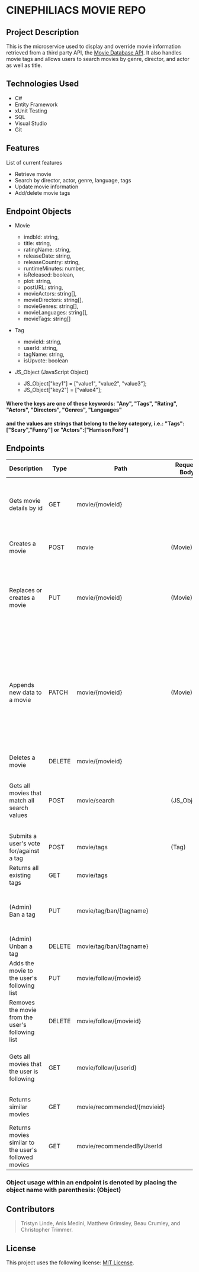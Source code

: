# CINEPHILIACS MOVIE REPO

## Project Description

This is the microservice used to display and override movie information retrieved from a third party API, the [Movie Database API]( https://rapidapi.com/rapidapi/api/movie-database-imdb-alternative/). It also handles movie tags and allows users to search movies by genre, director, and actor as well as title.  

## Technologies Used

* C#
* Entity Framework
* xUnit Testing
* SQL
* Visual Studio
* Git

## Features

List of current features
* Retrieve movie
* Search by director, actor, genre, language, tags
* Update movie information
* Add/delete movie tags 

## Endpoint Objects
* Movie
  * imdbId: string,
  * title: string,
  * ratingName: string,
  * releaseDate: string,
  * releaseCountry: string,
  * runtimeMinutes: number,
  * isReleased: boolean,
  * plot: string,
  * postURL: string,
  * movieActors: string[],
  * movieDirectors: string[],
  * movieGenres: string[],
  * movieLanguages: string[],
  * movieTags: string[]

* Tag
  * movieId: string,
  * userId: string,
  * tagName: string,
  * isUpvote: boolean

* JS_Object (JavaScript Object)
  * JS_Object["key1"] = ["value1", "value2", "value3"];
  * JS_Object["key2"] = ["value4"];
#### Where the keys are one of these keywords: "Any", "Tags", "Rating", "Actors", "Directors", "Genres", "Languages"
#### and the values are strings that belong to the key category, i.e.: "Tags":["Scary","Funny"] or "Actors":["Harrison Ford"]

## Endpoints
| Description                                          | Type   | Path                        | Request Body | Returned  | Comments                                                                                                                                         |
|------------------------------------------------------|--------|-----------------------------|--------------|-----------|--------------------------------------------------------------------------------------------------------------------------------------------------|
| Gets movie details by id                             | GET    | movie/{movieid}             |              | (Movie)   | If the movie does not exist, returns the data from the public movie API.                                                                         |
| Creates a movie                                      | POST   | movie                       | (Movie)      |           | Fails if the movie already exists.                                                                                                               |
| Replaces or creates a movie                          | PUT    | movie/{movieid}             | (Movie)      |           | All movie properties are overwritten to match the provided Movie object.                                                                         |
| Appends new data to a movie                          | PATCH  | movie/{movieid}             | (Movie)      |           | Only the provided properties are updated, missing properties remain unchanged. If movie does not exist, uses data from public movie API as base. |
| Deletes a movie                                      | DELETE | movie/{movieid}             |              |           |                                                                                                                                                  |
| Gets all movies that match all search values         | POST   | movie/search                | (JS_Object)  | string[]  | Returns an array of movieId strings. Does not search the public movie API.                                                                       |
| Submits a user's vote for/against a tag              | POST   | movie/tags                  | (Tag)        |           |                                                                                                                                                  |
| Returns all existing tags                            | GET    | movie/tags                  |              |           |                                                                                                                                                  |
| (Admin) Ban a tag                                    | PUT    | movie/tag/ban/{tagname}     |              |           | Banned tags are not returned with movie details                                                                                                  |
| (Admin) Unban a tag                                  | DELETE | movie/tag/ban/{tagname}     |              |           |                                                                                                                                                  |
| Adds the movie to the user's following list          | PUT    | movie/follow/{movieid}      |              |           |                                                                                                                                                  |
| Removes the movie from the user's following list     | DELETE | movie/follow/{movieid}      |              |           |                                                                                                                                                  |
| Gets all movies that the user is following           | GET    | movie/follow/{userid}       |              |           | Returns a list containing the movieid of each movie.                                                                                             |
| Returns similar movies                               | GET    | movie/recommended/{movieid} |              | (Movie)[] | Returns an array of movie objects                                                                                                                |
| Returns movies similar to the user's followed movies | GET    | movie/recommendedByUserId   |              | (Movie)[] | Returns an array of movie objects                                                                                                                |
### Object usage within an endpoint is denoted by placing the object name with parenthesis: (Object)

## Contributors

> Tristyn Linde, Anis Medini, Matthew Grimsley, Beau Crumley, and Christopher Trimmer.

## License

This project uses the following license: [MIT License]( https://mit-license.org/).
